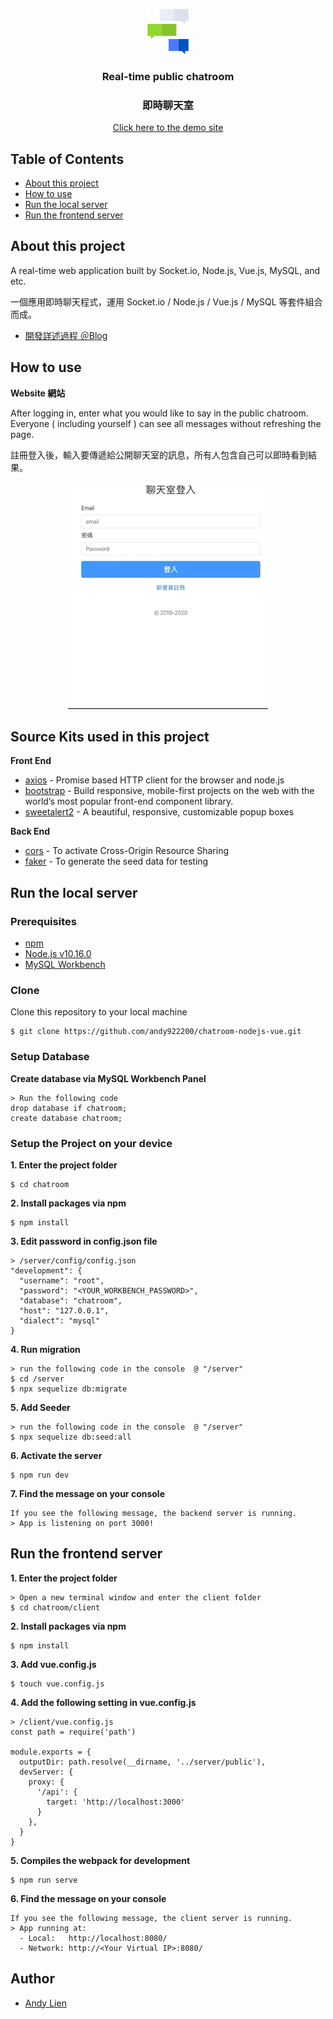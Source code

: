 <p align="center">
  <a href="#">
    <img src="./client/public/static/logo-256px.png" alt="ChatLogo" width="72" height="72">
  </a>
</p>

<h3 align="center"> Real-time public chatroom </h3>
<h3 align="center"> 即時聊天室</h3>
<a href="https://chatroom-sml.herokuapp.com/">
  <p align="center">Click here to the demo site</p>
</a>

## Table of Contents
- [About this project](#about-this-project)
- [How to use](#how-to-use)
- [Run the local server](#run-the-local-server)
- [Run the frontend server](#run-the-frontend-server)

## About this project 
<p>A real-time web application built by Socket.io, Node.js, Vue.js, MySQL, and etc.</p>
<p>一個應用即時聊天程式，運用 Socket.io / Node.js / Vue.js / MySQL 等套件組合而成。</p>

- [開發詳述過程 ＠Blog](https://smlpoints.com/build-a-public-chatroom-with-vue-mysql-socketio-passport-jwt.html)

## How to use
**Website 網站**
<p>After logging in, enter what you would like to say in the public chatroom. Everyone ( including yourself ) can see all messages without refreshing the page.</p>
<p>註冊登入後，輸入要傳遞給公開聊天室的訊息，所有人包含自己可以即時看到結果。</p>
<p align="center">
    <img src="./client/public/static/demo.gif" alt="Website Demo">
</p>

## Source Kits used in this project
**Front End**
- [axios](https://github.com/axios/axios) - Promise based HTTP client for the browser and node.js
- [bootstrap](https://getbootstrap.com/) - Build responsive, mobile-first projects on the web with the world’s most popular front-end component library.
- [sweetalert2](https://sweetalert2.github.io/) - A beautiful, responsive, customizable popup boxes

**Back End**
- [cors](https://www.npmjs.com/package/cors) - To activate Cross-Origin Resource Sharing
- [faker](https://www.npmjs.com/package/faker) - To generate the seed data for testing

## Run the local server
### Prerequisites
- [npm](https://www.npmjs.com/get-npm)
- [Node.js v10.16.0](https://nodejs.org/en/download/)
- [MySQL Workbench](https://dev.mysql.com/downloads/workbench/)

### Clone

Clone this repository to your local machine

```
$ git clone https://github.com/andy922200/chatroom-nodejs-vue.git
```
### Setup Database
**Create database via MySQL Workbench Panel**

```
> Run the following code
drop database if chatroom;
create database chatroom;
```

### Setup the Project on your device
**1. Enter the project folder**
```
$ cd chatroom
```
**2. Install packages via npm**

```
$ npm install
```
**3. Edit password in config.json file**
```
> /server/config/config.json
"development": {
  "username": "root",
  "password": "<YOUR_WORKBENCH_PASSWORD>",
  "database": "chatroom",
  "host": "127.0.0.1",
  "dialect": "mysql"
}
```
**4. Run migration**
```
> run the following code in the console  @ "/server"
$ cd /server
$ npx sequelize db:migrate
```
**5. Add Seeder**
```
> run the following code in the console  @ "/server"
$ npx sequelize db:seed:all
```
**6. Activate the server**
```
$ npm run dev
```
**7. Find the message on your console**
```
If you see the following message, the backend server is running.
> App is listening on port 3000!
```

## Run the frontend server
**1. Enter the project folder**
```
> Open a new terminal window and enter the client folder
$ cd chatroom/client
```
**2. Install packages via npm**
```
$ npm install
```
**3. Add vue.config.js**
```
$ touch vue.config.js
```
**4. Add the following setting in vue.config.js**
```
> /client/vue.config.js
const path = require('path')

module.exports = {
  outputDir: path.resolve(__dirname, '../server/public'),
  devServer: {
    proxy: {
      '/api': {
        target: 'http://localhost:3000'
      }
    },
  }
}
```
**5. Compiles the webpack for development**
```
$ npm run serve
```
**6. Find the message on your console**
```
If you see the following message, the client server is running.
> App running at:
  - Local:   http://localhost:8080/
  - Network: http://<Your Virtual IP>:8080/
```

## Author
- [Andy Lien](https://github.com/andy922200)
